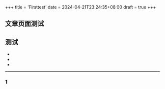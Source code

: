 +++
title = 'Firsttest'
date = 2024-04-21T23:24:35+08:00
draft = true
+++

## 文章页面测试

测试
- 
- 
- 
- 

---

### 1
